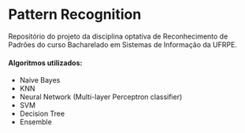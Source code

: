 # Pattern Recognition

Repositório do projeto da disciplina optativa de Reconhecimento de Padrões do curso Bacharelado em Sistemas de Informação da UFRPE.

#### Algoritmos utilizados:

- Naive Bayes
- KNN
- Neural Network (Multi-layer Perceptron classifier)
- SVM
- Decision Tree
- Ensemble
